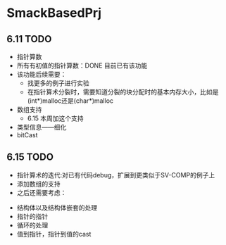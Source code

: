 # SmackBasedPrj
## 6.11 TODO
* 指针算数
 * 所有有初值的指针算数：DONE 目前已有该功能
  * 该功能后续需要：
    - 找更多的例子进行实验
    - 在指针算术分裂时，需要知道分裂的块分配时的基本内存大小，比如是(int*)malloc还是(char*)malloc
* 数组支持
  - 6.15 本周加这个支持
* 类型信息——细化
* bitCast


## 6.15 TODO
* 指针算术的迭代:对已有代码debug，扩展到更类似于SV-COMP的例子上
* 添加数组的支持
*  之后还需要考虑：
 - 结构体以及结构体嵌套的处理
 - 指针的指针
 - 循环的处理
 - 值到指针，指针到值的cast

